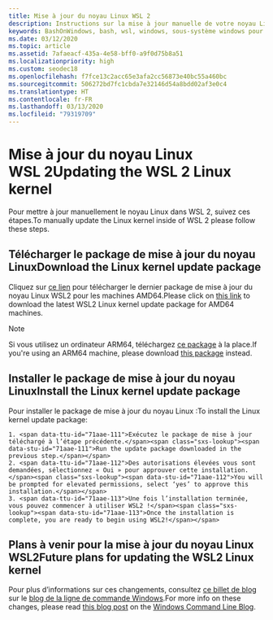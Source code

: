 ```yaml
---
title: Mise à jour du noyau Linux WSL 2
description: Instructions sur la mise à jour manuelle de votre noyau Linux WSL 2
keywords: BashOnWindows, bash, wsl, windows, sous-système windows pour linux, sous-système windows, ubuntu, wsl.conf, wslconfig
ms.date: 03/12/2020
ms.topic: article
ms.assetid: 7afaeacf-435a-4e58-bff0-a9f0d75b8a51
ms.localizationpriority: high
ms.custom: seodec18
ms.openlocfilehash: f7fce13c2acc65e3afa2cc56873e40bc55a460bc
ms.sourcegitcommit: 506272bd7fc1cbda7e32146d54a8bdd02af3e0c4
ms.translationtype: HT
ms.contentlocale: fr-FR
ms.lasthandoff: 03/13/2020
ms.locfileid: "79319709"
---
```

# <a name="updating-the-wsl-2-linux-kernel"></a><span data-ttu-id="71aae-104">Mise à jour du noyau Linux WSL 2</span><span class="sxs-lookup"><span data-stu-id="71aae-104">Updating the WSL 2 Linux kernel</span></span>

<span data-ttu-id="71aae-105">Pour mettre à jour manuellement le noyau Linux dans WSL 2, suivez ces étapes.</span><span class="sxs-lookup"><span data-stu-id="71aae-105">To manually update the Linux kernel inside of WSL 2 please follow these steps.</span></span> 

## <a name="download-the-linux-kernel-update-package"></a><span data-ttu-id="71aae-106">Télécharger le package de mise à jour du noyau Linux</span><span class="sxs-lookup"><span data-stu-id="71aae-106">Download the Linux kernel update package</span></span>

<span data-ttu-id="71aae-107">Cliquez sur [ce lien](https://wslstorestorage.blob.core.windows.net/wslblob/wsl_update_x64.msi) pour télécharger le dernier package de mise à jour du noyau Linux WSL2 pour les machines AMD64.</span><span class="sxs-lookup"><span data-stu-id="71aae-107">Please click on [this link](https://wslstorestorage.blob.core.windows.net/wslblob/wsl_update_x64.msi) to download the latest WSL2 Linux kernel update package for AMD64 machines.</span></span>

> [!NOTE] 
> <span data-ttu-id="71aae-108">Si vous utilisez un ordinateur ARM64, téléchargez [ce package](https://wslstorestorage.blob.core.windows.net/wslblob/wsl_update_arm64.msi) à la place.</span><span class="sxs-lookup"><span data-stu-id="71aae-108">If you're using an ARM64 machine, please download [this package](https://wslstorestorage.blob.core.windows.net/wslblob/wsl_update_arm64.msi) instead.</span></span>

## <a name="install-the-linux-kernel-update-package"></a><span data-ttu-id="71aae-109">Installer le package de mise à jour du noyau Linux</span><span class="sxs-lookup"><span data-stu-id="71aae-109">Install the Linux kernel update package</span></span>

<span data-ttu-id="71aae-110">Pour installer le package de mise à jour du noyau Linux :</span><span class="sxs-lookup"><span data-stu-id="71aae-110">To install the Linux kernel update package:</span></span>

    1. <span data-ttu-id="71aae-111">Exécutez le package de mise à jour téléchargé à l’étape précédente.</span><span class="sxs-lookup"><span data-stu-id="71aae-111">Run the update package downloaded in the previous step.</span></span>
    2. <span data-ttu-id="71aae-112">Des autorisations élevées vous sont demandées, sélectionnez « Oui » pour approuver cette installation.</span><span class="sxs-lookup"><span data-stu-id="71aae-112">You will be prompted for elevated permissions, select ‘yes’ to approve this installation.</span></span>
    3. <span data-ttu-id="71aae-113">Une fois l’installation terminée, vous pouvez commencer à utiliser WSL2 !</span><span class="sxs-lookup"><span data-stu-id="71aae-113">Once the installation is complete, you are ready to begin using WSL2!</span></span>

## <a name="future-plans-for-updating-the-wsl2-linux-kernel"></a><span data-ttu-id="71aae-114">Plans à venir pour la mise à jour du noyau Linux WSL2</span><span class="sxs-lookup"><span data-stu-id="71aae-114">Future plans for updating the WSL2 Linux kernel</span></span>

<span data-ttu-id="71aae-115">Pour plus d’informations sur ces changements, consultez [ce billet de blog](https://devblogs.microsoft.com/commandline/wsl2-will-be-generally-available-in-windows-10-version-2004) sur le [blog de la ligne de commande Windows](https://aka.ms/cliblog).</span><span class="sxs-lookup"><span data-stu-id="71aae-115">For more info on these changes, please read [this blog post](https://devblogs.microsoft.com/commandline/wsl2-will-be-generally-available-in-windows-10-version-2004) on the [Windows Command Line Blog](https://aka.ms/cliblog).</span></span>
